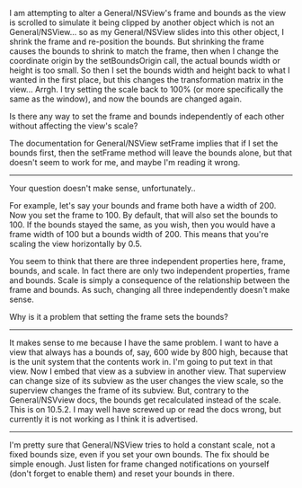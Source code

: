 I am attempting to alter a General/NSView's frame and bounds as the view is scrolled to simulate it being clipped by another object which is not an General/NSView... so as my General/NSView slides into this other object, I shrink the frame and re-position the bounds.  But shrinking the frame causes the bounds to shrink to match the frame, then when I change the coordinate origin by the setBoundsOrigin call, the actual bounds width or height is too small.  So then I set the bounds width and height back to what I wanted in the first place, but this changes the transformation matrix in the view... Arrgh.  I try setting the scale back to 100% (or more specifically the same as the window), and now the bounds are changed again.

Is there any way to set the frame and bounds independently of each other without affecting the view's scale?

The documentation for General/NSView setFrame implies that if I set the bounds first, then the setFrame method will leave the bounds alone, but that doesn't seem to work for me, and maybe I'm reading it wrong.

----

Your question doesn't make sense, unfortunately..

For example, let's say your bounds and frame both have a width of 200. Now you set the frame to 100. By default, that will also set the bounds to 100. If the bounds stayed the same, as you wish, then you would have a frame width of 100 but a bounds width of 200. This means that you're scaling the view horizontally by 0.5.

You seem to think that there are three independent properties here, frame, bounds, and scale. In fact there are only two independent properties, frame and bounds. Scale is simply a consequence of the relationship between the frame and bounds. As such, changing all three independently doesn't make sense.

Why is it a problem that setting the frame sets the bounds?

----

It makes sense to me because I have the same problem. I want to have a view that always has a bounds of, say, 600 wide by 800 high, because that is the unit system that the contents work in. I'm going to put text in that view. Now I embed that view as a subview in another view. That superview can change size of its subview as the user changes the view scale, so the superview changes the frame of its subview. But, contrary to the General/NSVview docs, the bounds get recalculated instead of the scale. This is on 10.5.2. I may well have screwed up or read the docs wrong, but currently it is not working as I think it is advertised.

----
I'm pretty sure that General/NSView tries to hold a constant scale, not a fixed bounds size, even if you set your own bounds. The fix should be simple enough. Just listen for frame changed notifications on yourself (don't forget to enable them) and reset your bounds in there.